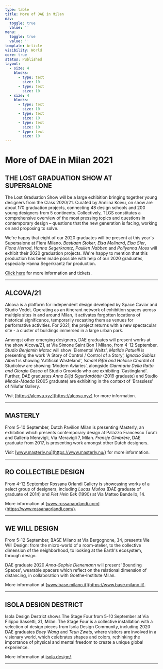 ```yaml
---
type: table
title: More of DAE in Milan
nav:
  toggle: true
  value: ''
menu:
  toggle: true
  value: ''
template: Article
visibility: World
core: true
status: Published
layout:
  - size: 4
    blocks:
      - type: text
        size: 10
      - type: text
        size: 10
  - size: 4
    blocks:
      - type: text
        size: 10
      - type: text
        size: 10
      - type: text
        size: 10
      - type: text
        size: 10
---
```


# More of DAE in Milan 2021

## THE LOST GRADUATION SHOW AT SUPERSALONE

The Lost Graduation Show will be a large exhibition bringing together young designers from the Class 2020/21. Curated by Anniina Koivu, on show are about 170 graduation projects, connecting 48 design schools and 200 young designers from 5 continents. Collectively, TLGS constitutes a comprehensive overview of the most pressing topics and questions in contemporary design – questions that the new generation is facing, working on and proposing to solve.

We're happy that eight of our 2020 graduates will be present at this year's Supersalone at Fiera Milano. *Bastiaan Stoker*, *Elsa Molinard*, *Elsa Sier*, *Fiona Herrod*, *Hanna Segerkrantz*, *Paulien Nabben* and *Pollyanna Moss* will exhibit their 2020 graduation projects. We're happy to mention that this production has been made possible with help of our 2020 graduates, especially Hanna Segerkrantz for production.

[Click here](https://www.salonemilano.it/en/articoli/insider/lost-graduation-show-figures) for more information and tickets.

---

## ALCOVA/21

Alcova is a platform for independent design developed by Space Caviar and Studio Vedèt. Operating as an itinerant network of exhibition spaces across multiple sites in and around Milan, it activates forgotten locations of historical significance, temporarily recasting them as venues for performative activities. For 2021, the project returns with a new spectacular site - a cluster of buildings immersed in a large urban park. 

Amongst other emerging designers, DAE graduates will present works at the show Alcova/21, at Via Simone Saint Bon 1
Milano, from 4-12 September. *Studio Benjamin Motoc* will show 'Elemental Waltz', *Matilde Patuelli* is presenting the work 'A Story of Control / Control of a Story', *Ignacio Subías Albert* is showing 'Artificial Wasteland', *Ismaël Rifaï and Héloïse Charital* of Studiolow are showing 'Modern Aviaries', alongside *Gianmaria Della Ratta and Giorgio Gasco* of Studio Groovido who are exhibiting 'Castingland'. Further, DAE graduates *Anna Diljá Sigurðardóttir* (2019 graduate) and Studio *Minale-Maeda* (2005 graduate) are exhibiting in the context of 'Brassless' of Nilufar Gallery.


Visit [https://alcova.xyz](https://alcova.xyz) for more information.

---

## MASTERLY

From 5-10 September, Dutch Pavilion Milan is presenting Masterly, an exhibition which presents contemporary design at Palazzo Francesco Turati and Galleria Meravigli, Via Meravigli 7, Milan. *Fransje Gimbrère*, DAE graduate from 2017, is presenting work amongst other Dutch designers.

Visit [www.masterly.nu](https://www.masterly.nu/) for more information.

---

## RO COLLECTIBLE DESIGN

From 4-12 September Rossana Orlandi Gallery is showcasing works of a select group of designers, including *Lucas Muños* (DAE graduate of graduate of 2014) and *Piet Hein Eek* (1990) at Via Matteo Bandello, 14.

More information at [www.rossanaorlandi.com](https://www.rossanaorlandi.com/).

---

## WE WILL DESIGN

From 5-12 September, BASE Milano at Via Bergognone, 34, presents We Will Design: from the micro-world of a room-atelier, to the collective dimension of the neighborhood, to looking at the Earth's ecosystem, through design.

DAE graduate 2020 *Anna-Sophie Dienemann* will present 'Bounding Spaces', wearable spacers which reflect on the relational dimension of distancing, in collaboration with Goethe-Institute Milan.

More information at [www.base.milano.it](https://www.base.milano.it).

---

## ISOLA DESIGN DESTRICT

Isola Design Destrict shows The Stage Four from 5-10 September at Via Filippo Sassetti, 31, Milan. The Stage Four is a collective installation with a selection of design pieces from Isola Design Community, including 2020 DAE graduates *Boey Wang* and *Teun Zwets*, where visitors are involved in a visionary world, which celebrates shapes and colors, rethinking the importance of physical and mental freedom to create a unique global experience.

More information at [isola.design/](https://isola.design/).

---
